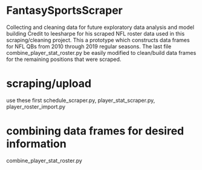 # FantasySportsScraper
Collecting and cleaning data for future exploratory data analysis and model building
Credit to leesharpe for his scraped NFL roster data used in this scraping/cleaning project.
This a prototype which constructs data frames for NFL QBs from 2010 through 2019 regular seasons.
The last file combine_player_stat_roster.py be easily modified to clean/build data frames for the remaining positions that were scraped.

scraping/upload
=============================
use these first 
schedule_scraper.py,
player_stat_scraper.py,
player_roster_import.py

combining data frames for desired information
=============================
combine_player_stat_roster.py



